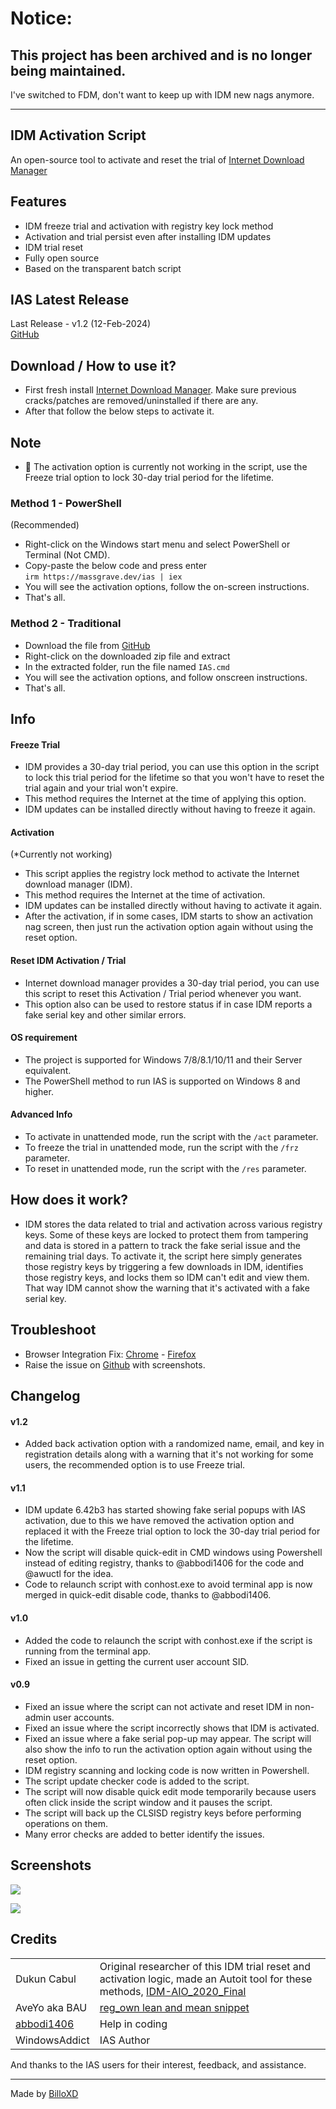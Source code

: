 # Notice:

## This project has been archived and is no longer being maintained.

I've switched to FDM, don't want to keep up with IDM new nags anymore.

------------------------------------------------------------------------

## IDM Activation Script

An open-source tool to activate and reset the trial of [Internet Download Manager](https://www.internetdownloadmanager.com/)

## Features

-   IDM freeze trial and activation with registry key lock method
-   Activation and trial persist even after installing IDM updates
-   IDM trial reset
-   Fully open source
-   Based on the transparent batch script

## IAS Latest Release

Last Release - v1.2 (12-Feb-2024)\
[GitHub](https://github.com/AbuJaan/IDM-Activation)

## Download / How to use it?

-   First fresh install [Internet Download Manager](https://www.internetdownloadmanager.com/). Make sure previous cracks/patches are removed/uninstalled if there are any.
-   After that follow the below steps to activate it.

## Note

-   📌 The activation option is currently not working in the script, use the Freeze trial option to lock 30-day trial period for the lifetime.

### Method 1 - PowerShell

(Recommended)

-   Right-click on the Windows start menu and select PowerShell or Terminal (Not CMD).
-   Copy-paste the below code and press enter\
   ```irm https://massgrave.dev/ias | iex```
-   You will see the activation options, follow the on-screen instructions.
-   That's all.

### Method 2 - Traditional

-   Download the file from [GitHub](https://github.com/AbuJaan/IDM-Activation/archive/refs/heads/main.zip)
-   Right-click on the downloaded zip file and extract
-   In the extracted folder, run the file named `IAS.cmd`
-   You will see the activation options, and follow onscreen instructions.
-   That's all.

## Info

#### Freeze Trial

-   IDM provides a 30-day trial period, you can use this option in the script to lock this trial period for the lifetime so that you won't have to reset the trial again and your trial won't expire.
-   This method requires the Internet at the time of applying this option.
-   IDM updates can be installed directly without having to freeze it again.

#### Activation

(\*Currently not working)

-   This script applies the registry lock method to activate the Internet download manager (IDM).
-   This method requires the Internet at the time of activation.
-   IDM updates can be installed directly without having to activate it again.
-   After the activation, if in some cases, IDM starts to show an activation nag screen, then just run the activation option again without using the reset option.

#### Reset IDM Activation / Trial

-   Internet download manager provides a 30-day trial period, you can use this script to reset this Activation / Trial period whenever you want.
-   This option also can be used to restore status if in case IDM reports a fake serial key and other similar errors.

#### OS requirement

-   The project is supported for Windows 7/8/8.1/10/11 and their Server equivalent.
-   The PowerShell method to run IAS is supported on Windows 8 and higher.

#### Advanced Info

-   To activate in unattended mode, run the script with the `/act` parameter.
-   To freeze the trial in unattended mode, run the script with the `/frz` parameter.
-   To reset in unattended mode, run the script with the `/res` parameter.

## How does it work?

-   IDM stores the data related to trial and activation across various registry keys. Some of these keys are locked to protect them from tampering and data is stored in a pattern to track the fake serial issue and the remaining trial days. To activate it, the script here simply generates those registry keys by triggering a few downloads in IDM, identifies those registry keys, and locks them so IDM can't edit and view them. That way IDM cannot show the warning that it's activated with a fake serial key.

## Troubleshoot

-   Browser Integration Fix: [Chrome](https://www.internetdownloadmanager.com/register/new_faq/bi9.html) - [Firefox](https://www.internetdownloadmanager.com/register/new_faq/bi4.html)
-   Raise the issue on [Github](https://github.com/AbuJaan/IDM-Activation) with screenshots.

## Changelog

#### v1.2

-   Added back activation option with a randomized name, email, and key in registration details along with a warning that it's not working for some users, the recommended option is to use Freeze trial.

#### v1.1

-   IDM update 6.42b3 has started showing fake serial popups with IAS activation, due to this we have removed the activation option and replaced it with the Freeze trial option to lock the 30-day trial period for the lifetime.
-   Now the script will disable quick-edit in CMD windows using Powershell instead of editing registry, thanks to @abbodi1406 for the code and @awuctl for the idea.
-   Code to relaunch script with conhost.exe to avoid terminal app is now merged in quick-edit disable code, thanks to @abbodi1406.

#### v1.0

-   Added the code to relaunch the script with conhost.exe if the script is running from the terminal app.
-   Fixed an issue in getting the current user account SID.

#### v0.9

-   Fixed an issue where the script can not activate and reset IDM in non-admin user accounts.
-   Fixed an issue where the script incorrectly shows that IDM is activated.
-   Fixed an issue where a fake serial pop-up may appear. The script will also show the info to run the activation option again without using the reset option.
-   IDM registry scanning and locking code is now written in Powershell.
-   The script update checker code is added to the script.
-   The script will now disable quick edit mode temporarily because users often click inside the script window and it pauses the script.
-   The script will back up the CLSISD registry keys before performing operations on them.
-   Many error checks are added to better identify the issues.

## Screenshots

![](https://massgrave.dev/images/IAS.png?raw=true)

![](https://massgrave.dev/images/IAS_Freeze_Trial.png?raw=true)

## Credits

|                                             |                                                                                                                                                                                                                                        |
|----------------------|--------------------------------------------------|
| Dukun Cabul                                 | Original researcher of this IDM trial reset and activation logic, made an Autoit tool for these methods, [IDM-AIO_2020_Final](https://nsaneforums.com/topic/371047-discussion-internet-download-manager-fixes/page/8/#comment-1632062) |
| AveYo aka BAU                               | [reg_own lean and mean snippet](https://pastebin.com/XTPt0JSC)                                                                                                                                                                         |
| [abbodi1406](https://github.com/abbodi1406) | Help in coding                                                                                                                                                                                                                         |
| WindowsAddict                               | IAS Author                                                                                                                                                                                                                             |

And thanks to the IAS users for their interest, feedback, and assistance.

------------------------------------------------------------------------

Made by [BilloXD](https://discord.gg/mKZGkEK39m)
